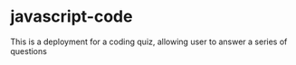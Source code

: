 # javascript-code
This is a deployment for a coding quiz, allowing user to answer a series of questions
